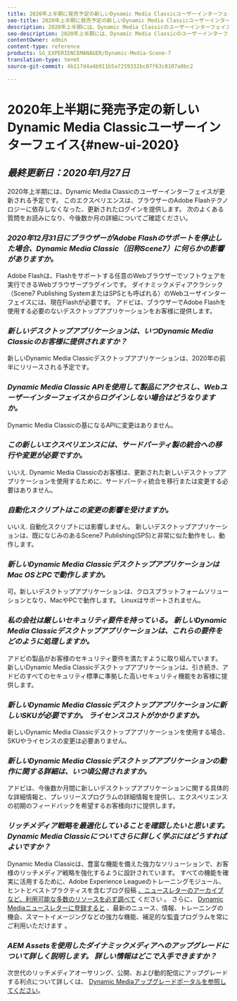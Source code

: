 ```yaml
---
title: 2020年上半期に発売予定の新しいDynamic Media Classicユーザーインターフェイス
seo-title: 2020年上半期に発売予定の新しいDynamic Media Classicユーザーインターフェイス
description: 2020年上半期には、Dynamic Media Classicのユーザーインターフェイスが更新される予定です。 このエクスペリエンスは、更新されたログインと貴重なリソースへのリンクを提供します。また、この更新は、ブラウザーのAdobe Flashテクノロジーに依存しなくなります。
seo-description: 2020年上半期には、Dynamic Media Classicのユーザーインターフェイスが更新される予定です。 このエクスペリエンスは、更新されたログインと貴重なリソースへのリンクを提供します。また、この更新は、ブラウザーのAdobe Flashテクノロジーに依存しなくなります。
contentOwner: admin
content-type: reference
products: SG_EXPERIENCEMANAGER/Dynamic-Media-Scene-7
translation-type: tm+mt
source-git-commit: 4b117d4a4b911b5a7259332bc07f63c8107a0bc2

---
```



# 2020年上半期に発売予定の新しいDynamic Media Classicユーザーインターフェイス{#new-ui-2020}

## _最終更新日：2020年1月27日_

2020年上半期には、Dynamic Media Classicのユーザーインターフェイスが更新される予定です。 このエクスペリエンスは、ブラウザーのAdobe Flashテクノロジーに依存しなくなった、更新されたログインを提供します。 次のよくある質問をお読みになり、今後数か月の詳細についてご確認ください。

### **_2020年12月31日にブラウザーがAdobe Flashのサポートを停止した場合、Dynamic Media Classic（旧称Scene7）に何らかの影響がありますか。_**

Adobe Flashは、Flashをサポートする任意のWebブラウザーでソフトウェアを実行できるWebブラウザープラグインです。 ダイナミックメディアクラシック（Scene7 Publishing SystemまたはSPSとも呼ばれる）のWebユーザインターフェイスには、現在Flashが必要です。 アドビは、ブラウザーでAdobe Flashを使用する必要のないデスクトップアプリケーションをお客様に提供します。

### **_新しいデスクトップアプリケーションは、いつDynamic Media Classicのお客様に提供されますか？_**

新しいDynamic Media Classicデスクトップアプリケーションは、2020年の前半にリリースされる予定です。

### **_Dynamic Media Classic APIを使用して製品にアクセスし、Webユーザーインターフェイスからログインしない場合はどうなりますか。_**

Dynamic Media Classicの基になるAPIに変更はありません。

### **_この新しいエクスペリエンスには、サードパーティ製の統合への移行や変更が必要ですか。_**

いいえ. Dynamic Media Classicのお客様は、更新された新しいデスクトップアプリケーションを使用するために、サードパーティ統合を移行または変更する必要はありません。

### **_自動化スクリプトはこの変更の影響を受けますか。_**

いいえ. 自動化スクリプトには影響しません。 新しいデスクトップアプリケーションは、既になじみのあるScene7 Publishing(SPS)と非常に似た動作をし、動作します。

### **_新しいDynamic Media ClassicデスクトップアプリケーションはMac OSとPCで動作しますか。_**

可。新しいデスクトップアプリケーションは、クロスプラットフォームソリューションとなり、MacやPCで動作します。 Linuxはサポートされません。

### **_私の会社は厳しいセキュリティ要件を持っている。 新しいDynamic Media Classicデスクトップアプリケーションは、これらの要件をどのように処理しますか。_**

アドビの製品がお客様のセキュリティ要件を満たすように取り組んでいます。 新しいDynamic Media Classicデスクトップアプリケーションは、引き続き、アドビのすべてのセキュリティ標準に準拠した高いセキュリティ機能をお客様に提供します。

### **_新しいDynamic Media Classicデスクトップアプリケーションに新しいSKUが必要ですか。 ライセンスコストがかかりますか。_**

新しいDynamic Media Classicデスクトップアプリケーションを使用する場合、SKUやライセンスの変更は必要ありません。

### **_新しいDynamic Media Classicデスクトップアプリケーションの動作に関する詳細は、いつ頃公開されますか。_**

アドビは、今後数か月間に新しいデスクトップアプリケーションに関する具体的な詳細情報と、プレリリースプログラムの詳細情報を提供し、エクスペリエンスの初期のフィードバックを希望するお客様向けに提供します。

### **_リッチメディア戦略を最適化していることを確認したいと思います。 Dynamic Media Classicについてさらに詳しく学ぶにはどうすればよいですか？_**

Dynamic Media Classicは、豊富な機能を備えた強力なソリューションで、お客様のリッチメディア戦略を強化するように設計されています。 すべての機能を確実に活用するために、Adobe Experience Leagueのトレーニングモジュール、ヒントとベストプラクティスを含むブログ投稿 [、ニュースレターのアーカイブなど、利用可能な多数のリソースを必ず調べて](https://guided.adobe.com/?launch=AEM-5a#recommended/solutions/experience-manager) ください [](dynamic-media-newsletter.md)。 さらに、 [Dynamic Mediaニュースレターに登録すると](https://www.adobe.com/subscription/dynamic-media-newsletter.html) 、最新のニュース、情報、トレーニングの機会、スマートイメージングなどの強力な機能、補足的な監査プログラムを常にご利用いただけます [](https://helpx.adobe.com/experience-manager/6-3/assets/using/imaging-faq.html)。

### **_AEM Assetsを使用したダイナミックメディアへのアップグレードについて詳しく説明します。 詳しい情報はどこで入手できますか？_**

次世代のリッチメディアオーサリング、公開、および動的配信にアップグレードする利点について詳しくは、 [Dynamic Mediaアップグレードポータルを参照してください](http://exploreadobe.com/dynamic-media-upgrade/)。

